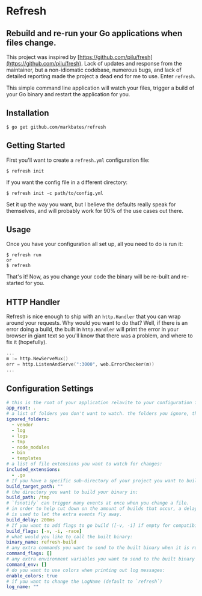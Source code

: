 # Refresh

## Rebuild and re-run your Go applications when files change.

This project was inspired by [https://github.com/pilu/fresh](https://github.com/pilu/fresh). Lack of updates and response from the maintainer, but a non-idiomatic codebase, numerous bugs, and lack of detailed reporting made the project a dead end for me to use. Enter `refresh`.

This simple command line application will watch your files, trigger a build of your Go binary and restart the application for you.

## Installation

```
$ go get github.com/markbates/refresh
```

## Getting Started

First you'll want to create a `refresh.yml` configuration file:

```
$ refresh init
```

If you want the config file in a different directory:

```
$ refresh init -c path/to/config.yml
```

Set it up the way you want, but I believe the defaults really speak for themselves, and will probably work for 90% of the use cases out there.

## Usage

Once you have your configuration all set up, all you need to do is run it:

```
$ refresh run
or
$ refresh
```

That's it! Now, as you change your code the binary will be re-built and re-started for you.

## HTTP Handler

Refresh is nice enough to ship with an `http.Handler` that you can wrap around your requests. Why would you want to do that?
Well, if there is an error doing a build, the built in `http.Handler` will print the error in your browser in giant text so you'll know that
there was a problem, and where to fix it (hopefully).

```go
...
m := http.NewServeMux()
err = http.ListenAndServe(":3000", web.ErrorChecker(m))
...
```

## Configuration Settings

```yml
# this is the root of your application relavite to your configuration file:
app_root: .
# a list of folders you don't want to watch. the folders you ignore, the faster things will be:
ignored_folders:
  - vendor
  - log
  - logs
  - tmp
  - node_modules
  - bin
  - templates
# a list of file extensions you want to watch for changes:
included_extensions:
  - .go
# If you have a specific sub-directory of your project you want to build
build_target_path: ""
# the directory you want to build your binary in:
build_path: /tmp
# `fsnotify` can trigger many events at once when you change a file.
# in order to help cut down on the amount of builds that occur, a delay
# is used to let the extra events fly away.
build_delay: 200ms
# If you want to add flags to go build ([-v, -i] if empty for compatibility)
build_flags: [-v, -i, -race]
# what would you like to call the built binary:
binary_name: refresh-build
# any extra commands you want to send to the built binary when it is run:
command_flags: []
# any extra environment variables you want to send to the built binary when it is run:
command_env: []
# do you want to use colors when printing out log messages:
enable_colors: true
# if you want to change the LogName (default to `refresh`)
log_name: ""
```

